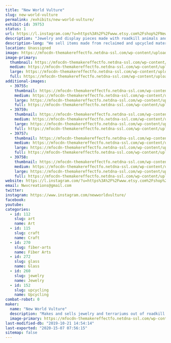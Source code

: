 ```yaml
---
title: "New World Vulture"
slug: new-world-vulture
permalink: /exhibits/new-world-vulture/
exhibit-id: 39753
status: 1
url: https://l.instagram.com/?u=https%3A%2F%2Fwww.etsy.com%2Fshop%2FNewWorldVultureCo%3Fref%3Dsearch_shop_redirect&e=ATNlAISGAwdIsK0noBX__NBIm2YrbQl5ctTpnNDDWrs00qj_xD8Gychx9P3LfAhp9ky_4dd9eXd_3zOZepIdnpOKPbw6bBza
description: "Jewelry and display pieces made with roadkill animals and leather"
description-long: "We sell items made from reclaimed and upcycled materials, from lamps made with rabbit skulls to witches brooms designed with art in mind"
location: Unassigned
image: https://mfocdn-themakereffectfo.netdna-ssl.com/wp-content/uploads/2019/10/tcyxoe-preview.png
image-primary:
  thumbnail: https://mfocdn-themakereffectfo.netdna-ssl.com/wp-content/uploads/2019/10/tcyxoe-preview-150x150.png
  medium: https://mfocdn-themakereffectfo.netdna-ssl.com/wp-content/uploads/2019/10/tcyxoe-preview-300x300.png
  large: https://mfocdn-themakereffectfo.netdna-ssl.com/wp-content/uploads/2019/10/tcyxoe-preview.png
  full: https://mfocdn-themakereffectfo.netdna-ssl.com/wp-content/uploads/2019/10/tcyxoe-preview.png
additional-images:
  - 39755:
    thumbnail: https://mfocdn-themakereffectfo.netdna-ssl.com/wp-content/uploads/2019/10/20191016_160630-150x150.jpg
    medium: https://mfocdn-themakereffectfo.netdna-ssl.com/wp-content/uploads/2019/10/20191016_160630-146x300.jpg
    large: https://mfocdn-themakereffectfo.netdna-ssl.com/wp-content/uploads/2019/10/20191016_160630-498x1024.jpg
    full: https://mfocdn-themakereffectfo.netdna-ssl.com/wp-content/uploads/2019/10/20191016_160630.jpg
  - 39759:
    thumbnail: https://mfocdn-themakereffectfo.netdna-ssl.com/wp-content/uploads/2019/10/IMG_20180327_213119_665-150x150.jpg
    medium: https://mfocdn-themakereffectfo.netdna-ssl.com/wp-content/uploads/2019/10/IMG_20180327_213119_665-300x300.jpg
    large: https://mfocdn-themakereffectfo.netdna-ssl.com/wp-content/uploads/2019/10/IMG_20180327_213119_665-1024x1024.jpg
    full: https://mfocdn-themakereffectfo.netdna-ssl.com/wp-content/uploads/2019/10/IMG_20180327_213119_665.jpg
  - 39757:
    thumbnail: https://mfocdn-themakereffectfo.netdna-ssl.com/wp-content/uploads/2019/10/IMG_20190808_203450_435-150x150.jpg
    medium: https://mfocdn-themakereffectfo.netdna-ssl.com/wp-content/uploads/2019/10/IMG_20190808_203450_435-300x300.jpg
    large: https://mfocdn-themakereffectfo.netdna-ssl.com/wp-content/uploads/2019/10/IMG_20190808_203450_435-1024x1024.jpg
    full: https://mfocdn-themakereffectfo.netdna-ssl.com/wp-content/uploads/2019/10/IMG_20190808_203450_435.jpg
  - 39758:
    thumbnail: https://mfocdn-themakereffectfo.netdna-ssl.com/wp-content/uploads/2019/10/IMG_20181222_132017_268-150x150.jpg
    medium: https://mfocdn-themakereffectfo.netdna-ssl.com/wp-content/uploads/2019/10/IMG_20181222_132017_268-300x300.jpg
    large: https://mfocdn-themakereffectfo.netdna-ssl.com/wp-content/uploads/2019/10/IMG_20181222_132017_268-1024x1024.jpg
    full: https://mfocdn-themakereffectfo.netdna-ssl.com/wp-content/uploads/2019/10/IMG_20181222_132017_268.jpg
website: https://l.instagram.com/?u=https%3A%2F%2Fwww.etsy.com%2Fshop%2FNewWorldVultureCo%3Fref%3Dsearch_shop_redirect&e=ATNlAISGAwdIsK0noBX__NBIm2YrbQl5ctTpnNDDWrs00qj_xD8Gychx9P3LfAhp9ky_4dd9eXd_3zOZepIdnpOKPbw6bBza
email: Nwvcreations@gmail.com
twitter: 
instagram: https://www.instagram.com/newworldvulture/
facebook: 
youtube: 
categories:
  - id: 112
    slug: art
    name: Art
  - id: 115
    slug: craft
    name: Craft
  - id: 270
    slug: fiber-arts
    name: Fiber Arts
  - id: 272
    slug: glass
    name: Glass
  - id: 260
    slug: jewelry
    name: Jewelry
  - id: 152
    slug: upcycling
    name: Upcycling
combat-robot: 0
maker:
  name: "New World Vulture"
  description: "Makes and sells jewelry and terrariums out of roadkill animal bones and leather"
  image-primary: https://mfocdn-themakereffectfo.netdna-ssl.com/wp-content/uploads/2019/10/IMG_20190927_162009_929-1-300x300.jpg
last-modified-db: "2019-10-21 14:54:14"
last-exported: "2020-15-07 07:56:15"
sitemap: false
---
```

